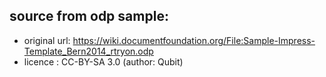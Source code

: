 ## source from odp sample:

- original url: https://wiki.documentfoundation.org/File:Sample-Impress-Template_Bern2014_rtryon.odp
- licence : CC-BY-SA 3.0 (author: Qubit)
